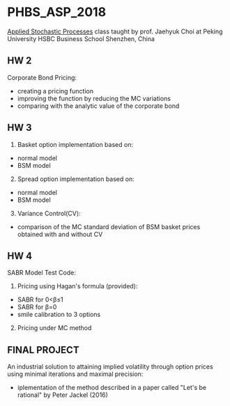 # PHBS_ASP_2018
[Applied Stochastic Processes](https://github.com/PHBS/2018.M1.ASP) class taught by prof. Jaehyuk Choi at Peking University HSBC Business School Shenzhen, China

## HW 2
Corporate Bond Pricing:
* creating a pricing function
* improving the function by reducing the MC variations
* comparing with the analytic value of the corporate bond

## HW 3
1) Basket option implementation based on:
* normal model
* BSM model
2) Spread option implementation based on:
* normal model
* BSM model
3) Variance Control(CV): 
* comparison of the MC standard deviation of BSM basket prices obtained with and without CV

## HW 4
SABR Model Test Code:
1) Pricing using Hagan's formula (provided):
* SABR for 0<β≤1
* SABR for β=0
* smile calibration to 3 options
2) Pricing under MC method

## FINAL PROJECT
An industrial solution to attaining implied volatility through option prices using minimal iterations and maximal precision:
* iplementation of the method described in a paper called "Let's be rational" by Peter Jackel (2016)

 
 
